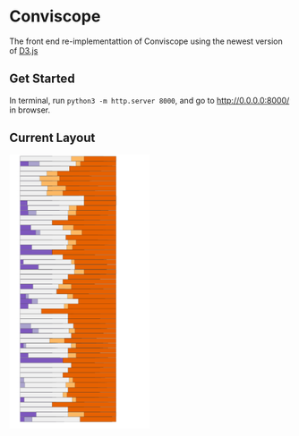 # Conviscope

The front end re-implementattion of Conviscope using the newest version of [D3.js](https://github.com/d3/d3/releases/tag/v5.16.0)

## Get Started

In terminal, run `python3 -m http.server 8000`, and go to http://0.0.0.0:8000/ in browser.

## Current Layout
<img src="./resources/sentiment_view.png" alt="screenshot of the current progress" width="250" height="whatever">
